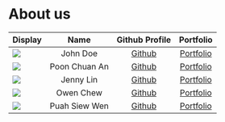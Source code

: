 # About us

Display | Name | Github Profile | Portfolio 
--------|:----:|:--------------:|:---------:
![](https://via.placeholder.com/100.png?text=Photo) | John Doe | [Github](https://github.com/) | [Portfolio](docs/team/johndoe.md)
![](https://via.placeholder.com/100.png?text=Photo) | Poon Chuan An | [Github](https://github.com/poonchuanan) | [Portfolio](docs/team/johndoe.md)
![](https://via.placeholder.com/100.png?text=Photo) | Jenny Lin | [Github](https://github.com/jlifah) | [Portfolio](docs/team/johndoe.md)
![](https://via.placeholder.com/100.png?text=Photo) | Owen Chew | [Github](https://github.com/chewyang) | [Portfolio](docs/team/johndoe.md)
![](https://via.placeholder.com/100.png?text=Photo) | Puah Siew Wen | [Github](https://github.com/e0425705) | [Portfolio](docs/team/johndoe.md)
